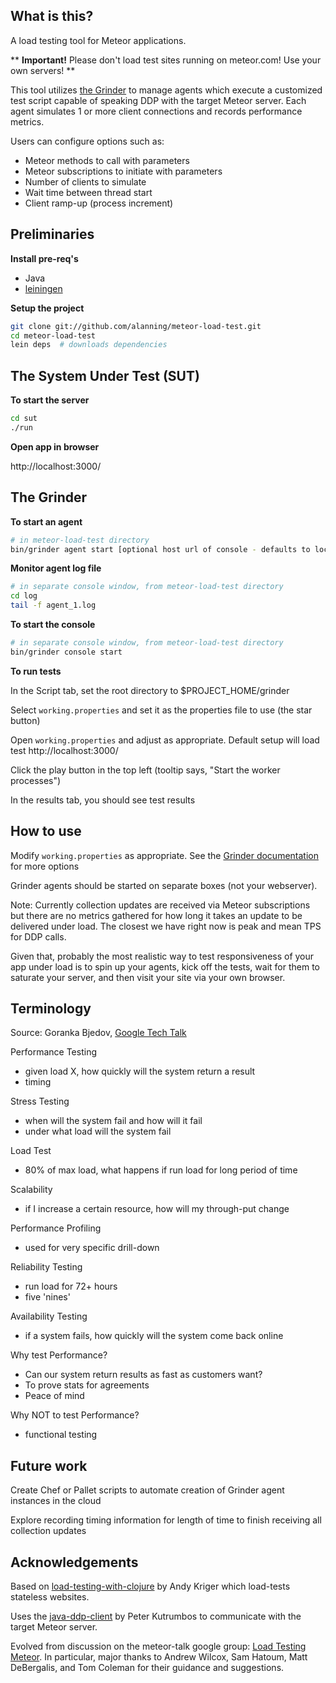 ## What is this?
A load testing tool for Meteor applications.

** <b>Important!</b> Please don't load test sites running on meteor.com! Use your own servers! ** 

This tool utilizes [the Grinder](http://grinder.sourceforge.net/) to manage agents which execute a customized test script capable of speaking DDP with the target Meteor server.  Each agent simulates 1 or more client connections and records performance metrics.

Users can configure options such as:
 * Meteor methods to call with parameters
 * Meteor subscriptions to initiate with parameters
 * Number of clients to simulate
 * Wait time between thread start
 * Client ramp-up (process increment)

## Preliminaries
<b>Install pre-req's</b>
  * Java
  * [leiningen](https://github.com/technomancy/leiningen)

<b>Setup the project</b>

```bash
git clone git://github.com/alanning/meteor-load-test.git
cd meteor-load-test
lein deps  # downloads dependencies
```

## The System Under Test (SUT)
<b>To start the server</b>

```bash
cd sut
./run
```

<b>Open app in browser</b>

http://localhost:3000/


## The Grinder
<b>To start an agent</b>

```bash
# in meteor-load-test directory
bin/grinder agent start [optional host url of console - defaults to localhost]
```

<b>Monitor agent log file</b>

```bash
# in separate console window, from meteor-load-test directory
cd log
tail -f agent_1.log
```

<b>To start the console</b>

```bash
# in separate console window, from meteor-load-test directory
bin/grinder console start
```

<b>To run tests</b>

In the Script tab, set the root directory to $PROJECT_HOME/grinder

Select `working.properties` and set it as the properties file to use (the star button)

Open `working.properties` and adjust as appropriate.  Default setup will load test http://localhost:3000/

Click the play button in the top left (tooltip says, "Start the worker processes")

In the results tab, you should see test results


## How to use

Modify `working.properties` as appropriate. See the [Grinder documentation](http://grinder.sourceforge.net/g3/properties.html) for more options

Grinder agents should be started on separate boxes (not your webserver).

Note: Currently collection updates are received via Meteor subscriptions but there are no metrics gathered for how long it takes an update to be delivered under load.  The closest we have right now is peak and mean TPS for DDP calls.

Given that, probably the most realistic way to test responsiveness of your app under load is to spin up your agents, kick off the tests, wait for them to saturate your server, and then visit your site via your own browser.


## Terminology

Source: Goranka Bjedov, [Google Tech Talk](http://www.youtube.com/watch?v=335LKIXRauA&feature=gv)

Performance Testing
  * given load X, how quickly will the system return a result
  * timing

Stress Testing
  * when will the system fail and how will it fail
  * under what load will the system fail

Load Test
  * 80% of max load, what happens if run load for long period of time

Scalability
  * if I increase a certain resource, how will my through-put change

Performance Profiling
  * used for very specific drill-down

Reliability Testing
  * run load for 72+ hours
  * five 'nines'

Availability Testing
  * if a system fails, how quickly will the system come back online

Why test Performance?
  * Can our system return results as fast as customers want?
  * To prove stats for agreements
  * Peace of mind

Why NOT to test Performance?
  * functional testing


## Future work

Create Chef or Pallet scripts to automate creation of Grinder agent instances in the cloud

Explore recording timing information for length of time to finish receiving all collection updates


## Acknowledgements

Based on [load-testing-with-clojure](https://github.com/locopati/load-testing-with-clojure) by Andy Kriger which load-tests stateless websites.

Uses the [java-ddp-client](https://github.com/kutrumbo/java-ddp-client) by Peter Kutrumbos to communicate with the target Meteor server.

Evolved from discussion on the meteor-talk google group: [Load Testing Meteor](https://groups.google.com/forum/#!topic/meteor-talk/M9waYvcFufs). In particular, major thanks to Andrew Wilcox, Sam Hatoum, Matt DeBergalis, and Tom Coleman for their guidance and suggestions.
